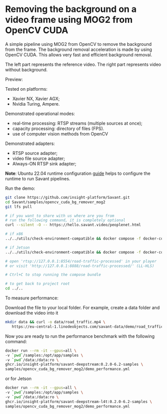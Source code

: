 # Removing the background on a video frame using MOG2 from OpenCV CUDA

A simple pipeline using MOG2 from OpenCV to remove the background from the frame. 
The background removal acceleration is made by using OpenCV CUDA. 
This allows very fast and efficient background removal.

The left part represents the reference video. 
The right part represents video without background.

Preview:

Tested on platforms:

- Xavier NX, Xavier AGX;
- Nvidia Turing, Ampere.

Demonstrated operational modes:

- real-time processing: RTSP streams (multiple sources at once);
- capacity processing: directory of files (FPS).
- use of computer vision methods from OpenCV

Demonstrated adapters:
- RTSP source adapter;
- video file source adapter;
- Always-ON RTSP sink adapter;


**Note**: Ubuntu 22.04 runtime configuration [guide](../../docs/runtime-configuration.md) helps to configure the runtime to run Savant pipelines.

Run the demo:

```bash
git clone https://github.com/insight-platform/Savant.git
cd Savant/samples/opencv_cuda_bg_remover_mog2
git lfs pull

# if you want to share with us where are you from
# run the following command, it is completely optional
curl --silent -O -- https://hello.savant.video/peoplenet.html

# if x86
../../utils/check-environment-compatible && docker compose -f docker-compose.x86.yml up

# if Jetson
../../utils/check-environment-compatible && docker compose -f docker-compose.l4t.yml up

# open 'rtsp://127.0.0.1:8554/road-traffic-processed' in your player
# or visit 'http://127.0.0.1:8888/road-traffic-processed/' (LL-HLS)

# Ctrl+C to stop running the compose bundle

# to get back to project root
cd ../..
```


To measure performance:

Download the file to your local folder. For example, create a data folder and download the video into it

```bash
mkdir data && curl -o data/road_traffic.mp4 \
   https://eu-central-1.linodeobjects.com/savant-data/demo/road_traffic.mp4
```

Now you are ready to run the performance benchmark with the following command:

```bash
docker run --rm -it --gpus=all \
-v `pwd`/samples:/opt/app/samples \
-v `pwd`/data:/data:ro \
ghcr.io/insight-platform/savant-deepstream:0.2.0-6.2-samples \
samples/opencv_cuda_bg_remover_mog2/demo_performance.yml
```

or for Jetson

```bash
docker run --rm -it --gpus=all \
-v `pwd`/samples:/opt/app/samples \
-v `pwd`/data:/data:ro \
ghcr.io/insight-platform/savant-deepstream-l4t:0.2.0-6.2-samples \
samples/opencv_cuda_bg_remover_mog2/demo_performance.yml
```